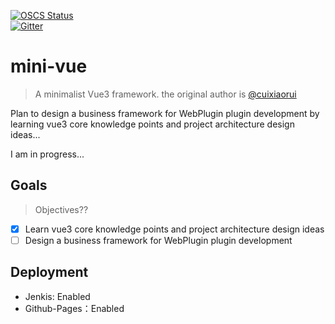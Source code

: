 [![OSCS Status](https://www.oscs1024.com/platform/badge/branlice/mini-vue.svg?size=small)](https://www.oscs1024.com/project/branlice/mini-vue?ref=badge_small)<br/>
[![Gitter](https://badges.gitter.im/mini-vue/community.svg)](https://gitter.im/mini-vue/community?utm_source=badge&utm_medium=badge&utm_campaign=pr-badge)

# mini-vue

> A minimalist Vue3 framework. the original author is [@cuixiaorui](https://github.com/cuixiaorui/mini-vue)

Plan to design a business framework for WebPlugin plugin development by learning vue3 core knowledge points and project architecture design ideas...

I am in progress...

## Goals

> Objectives??

- [x] Learn vue3 core knowledge points and project architecture design ideas
- [ ] Design a business framework for WebPlugin plugin development

## Deployment

- Jenkis: Enabled
- Github-Pages：Enabled
